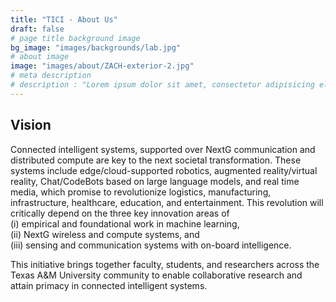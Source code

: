 ```yaml
---
title: "TICI - About Us"
draft: false
# page title background image
bg_image: "images/backgrounds/lab.jpg"
# about image
image: "images/about/ZACH-exterior-2.jpg"
# meta description
# description : "Lorem ipsum dolor sit amet, consectetur adipisicing elit, sed do eiusmod tempor incididunt ut labore. dolore magna aliqua. Ut enim ad minim veniam, quis nostrud."
---
```


## Vision

Connected intelligent systems, supported over NextG communication and distributed compute are key to the next societal transformation. These systems include edge/cloud-supported robotics, augmented reality/virtual reality, Chat/CodeBots based on large language models, and real time media, which promise to revolutionize logistics, manufacturing, infrastructure, healthcare, education, and entertainment. This revolution will critically depend on the three key innovation areas of    
(i) empirical and foundational work in machine learning,    
(ii) NextG wireless and compute systems, and    
(iii) sensing and communication systems with on-board intelligence. 

This initiative brings together faculty, students, and researchers across the Texas A&M University community to enable collaborative research and attain primacy in connected intelligent systems.
